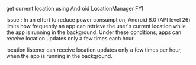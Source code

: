get current location using Android LocationManager
FYI

Issue : 
In an effort to reduce power consumption, Android 8.0 (API level 26) limits how frequently an app can retrieve the user's current location while the app is running in the background. Under these conditions, apps can receive location updates only a few times each hour. 
 
location listener can receive location updates only a few times per hour, when the app is running in the background. 
 
